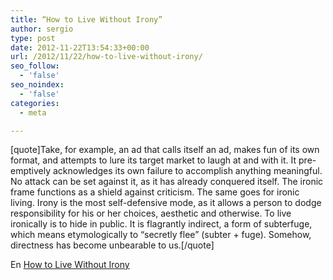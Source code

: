 ```yaml
---
title: “How to Live Without Irony”
author: sergio
type: post
date: 2012-11-22T13:54:33+00:00
url: /2012/11/22/how-to-live-without-irony/
seo_follow:
  - 'false'
seo_noindex:
  - 'false'
categories:
  - meta

---
```

[quote]Take, for example, an ad that calls itself an ad, makes fun of its own format, and attempts to lure its target market to laugh at and with it. It pre-emptively acknowledges its own failure to accomplish anything meaningful. No attack can be set against it, as it has already conquered itself. The ironic frame functions as a shield against criticism. The same goes for ironic living. Irony is the most self-defensive mode, as it allows a person to dodge responsibility for his or her choices, aesthetic and otherwise. To live ironically is to hide in public. It is flagrantly indirect, a form of subterfuge, which means etymologically to “secretly flee” (subter + fuge). Somehow, directness has become unbearable to us.[/quote]

En [How to Live Without Irony][1]

 [1]: http://opinionator.blogs.nytimes.com/2012/11/17/how-to-live-without-irony/